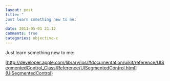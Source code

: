 ```yaml
---
layout: post
title: "
Just learn something new to me: 
"
date: 2011-05-01 21:12
comments: true
categories: objective-c
---
```


Just learn something new to me: 

[http://developer.apple.com/library/ios/#documentation/uikit/reference/UISegmentedControl_Class/Reference/UISegmentedControl.html](UISegmentedControl)

